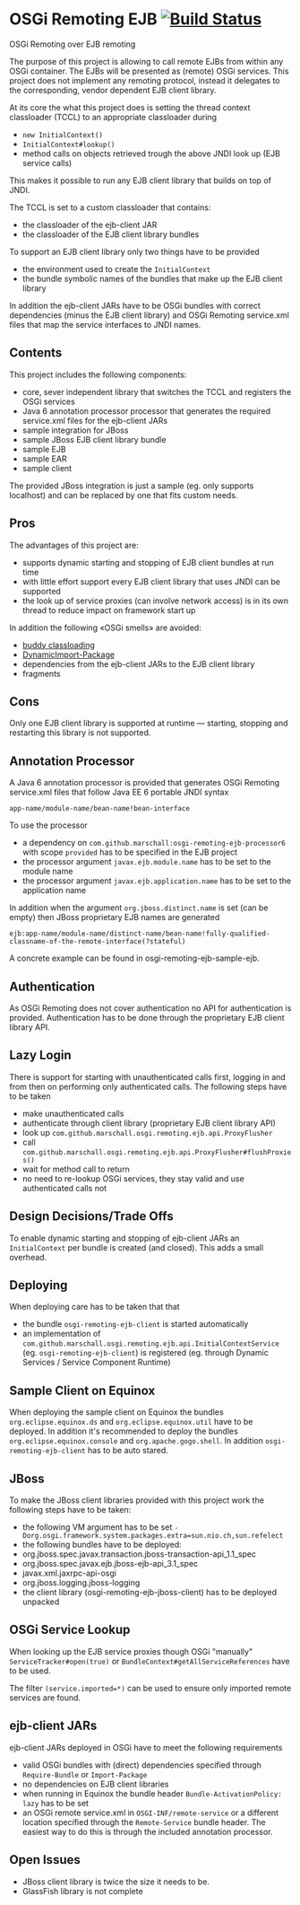 OSGi Remoting EJB [![Build Status](https://travis-ci.org/marschall/osgi-remoting-ejb.png?branch=master)](https://travis-ci.org/marschall/osgi-remoting-ejb)
=================
OSGi Remoting over EJB remoting

The purpose of this project is allowing to call remote EJBs from within any OSGi container. The EJBs will be presented as (remote) OSGi services. This project does not implement any remoting protocol, instead it delegates to the corresponding, vendor dependent EJB client library.

At its core the what this project does is setting the thread context classloader (TCCL) to an appropriate classloader during
* `new InitialContext()`
* `InitialContext#lookup()`
* method calls on objects retrieved trough the above JNDI look up (EJB service calls)

This makes it possible to run any EJB client library that builds on top of JNDI.

The TCCL is set to a custom classloader that contains:
* the classloader of the ejb-client JAR
* the classloader of the EJB client library bundles

To support an EJB client library only two things have to be provided
* the environment used to create the `InitialContext`
* the bundle symbolic names of the bundles that make up the EJB client library

In addition the ejb-client JARs have to be OSGi bundles with correct dependencies (minus the EJB client library) and OSGi Remoting service.xml files that map the service interfaces to JNDI names.

Contents
--------
This project includes the following components:
* core, sever independent library that switches the TCCL and registers the OSGi services
* Java 6 annotation processor processor that generates the required service.xml files for the ejb-client JARs
* sample integration for JBoss
* sample JBoss EJB client library bundle
* sample EJB
* sample EAR
* sample client

The provided JBoss integration is just a sample (eg. only supports localhost) and can be replaced by one that fits custom needs.

Pros
----
The advantages of this project are:
* supports dynamic starting and stopping of EJB client bundles at run time
* with little effort support every EJB client library that uses JNDI can be supported
* the look up of service proxies (can involve network access) is in its own thread to reduce impact on framework start up

In addition the following «OSGi smells» are avoided:
* [buddy classloading](http://wiki.eclipse.org/Context_Class_Loader_Enhancements#Buddy_Class_Loading)
* [DynamicImport-Package](http://wiki.osgi.org/wiki/DynamicImport-Package)
* dependencies from the ejb-client JARs to the EJB client library
* fragments

Cons
----
Only one EJB client library is supported at runtime — starting, stopping and restarting this library is not supported.

Annotation Processor
--------------------
A Java 6 annotation processor is provided that generates OSGi Remoting service.xml files that follow Java EE 6 portable JNDI syntax

	app-name/module-name/bean-name!bean-interface

To use the processor
* a dependency on `com.github.marschall:osgi-remoting-ejb-processor6` with scope `provided` has to be specified in the EJB project
* the processor argument `javax.ejb.module.name` has to be set to the module name
* the processor argument `javax.ejb.application.name` has to be set to the application name

In addition when the argument `org.jboss.distinct.name` is set (can be empty) then JBoss proprietary EJB names are generated

	ejb:app-name/module-name/distinct-name/bean-name!fully-qualified-classname-of-the-remote-interface(?stateful)

A concrete example can be found in osgi-remoting-ejb-sample-ejb.

Authentication
--------------
As OSGi Remoting does not cover authentication no API for authentication is provided. Authentication has to be done through the proprietary EJB client library API.

Lazy Login
----------
There is support for starting with unauthenticated calls first, logging in and from then on performing only authenticated calls. The following steps have to be taken
* make unauthenticated calls
* authenticate through client library (proprietary EJB client library API)
* look up `com.github.marschall.osgi.remoting.ejb.api.ProxyFlusher`
* call `com.github.marschall.osgi.remoting.ejb.api.ProxyFlusher#flushProxies()`
* wait for method call to return
* no need to re-lookup OSGi services, they stay valid and use authenticated calls not

Design Decisions/Trade Offs
---------------------------
To enable dynamic starting and stopping of ejb-client JARs an `InitialContext` per bundle is created (and closed). This adds a small overhead.

Deploying
---------
When deploying care has to be taken that that
* the bundle `osgi-remoting-ejb-client` is started automatically
* an implementation of `com.github.marschall.osgi.remoting.ejb.api.InitialContextService` (eg. `osgi-remoting-ejb-client`) is registered (eg. through Dynamic Services / Service Component Runtime)

Sample Client on Equinox
------------------------
When deploying the sample client on Equinox the bundles `org.eclipse.equinox.ds` and `org.eclipse.equinox.util` have to be deployed. In addition it's recommended to deploy the bundles `org.eclipse.equinox.console` and `org.apache.gogo.shell`. In addition `osgi-remoting-ejb-client` has to be auto stared.

JBoss
-----
To make the JBoss client libraries provided with this project work the following steps have to be taken:
* the following VM argument has to be set `-Dorg.osgi.framework.system.packages.extra=sun.nio.ch,sun.refelect`
* the following bundles have to be deployed:
 * org.jboss.spec.javax.transaction.jboss-transaction-api_1.1_spec
 * org.jboss.spec.javax.ejb.jboss-ejb-api_3.1_spec
 * javax.xml.jaxrpc-api-osgi
 * org.jboss.logging.jboss-logging
* the client library (osgi-remoting-ejb-jboss-client) has to be deployed unpacked

OSGi Service Lookup
-------------------
When looking up the EJB service proxies though OSGi "manually" `ServiceTracker#open(true)` or `BundleContext#getAllServiceReferences` have to be used.

The filter `(service.imported=*)` can be used to ensure only imported remote services are found.

ejb-client JARs
---------------
ejb-client JARs deployed in OSGi have to meet the following requirements
* valid OSGi bundles with (direct) dependencies specified through `Require-Bundle` or `Import-Package` 
* no dependencies on EJB client libraries
* when running in Equinox the bundle header `Bundle-ActivationPolicy: lazy` has to be set
* an OSGi remote service.xml in `OSGI-INF/remote-service` or a different location specified through the `Remote-Service` bundle header. The easiest way to do this is through the included annotation processor.

Open Issues
-----------
* JBoss client library is twice the size it needs to be.
* GlassFish library is not complete

